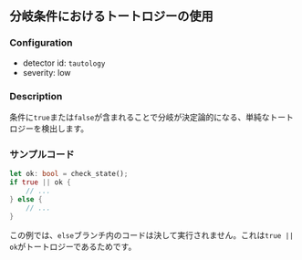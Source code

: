 
## 分岐条件におけるトートロジーの使用

### Configuration

* detector id: `tautology`
* severity: low

### Description

条件に`true`または`false`が含まれることで分岐が決定論的になる、単純なトートロジーを検出します。

### サンプルコード

```rust
let ok: bool = check_state();
if true || ok {
    // ...
} else {
    // ...
}
```

この例では、`else`ブランチ内のコードは決して実行されません。これは`true || ok`がトートロジーであるためです。
